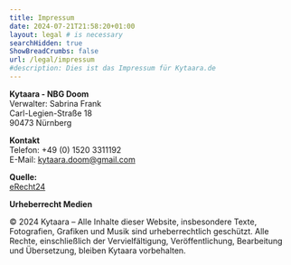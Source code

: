 ```yaml
---
title: Impressum
date: 2024-07-21T21:58:20+01:00
layout: legal # is necessary
searchHidden: true
ShowBreadCrumbs: false
url: /legal/impressum
#description: Dies ist das Impressum für Kytaara.de
---
```


**Kytaara - NBG Doom**  
Verwalter: Sabrina Frank  
Carl-Legien-Straße 18  
90473 Nürnberg

**Kontakt**  
Telefon: +49 (0) 1520 3311192  
E-Mail: kytaara.doom@gmail.com

**Quelle:**  
[eRecht24](https://www.e-recht24.de)

**Urheberrecht Medien**

© 2024 Kytaara – Alle Inhalte dieser Website, insbesondere Texte, Fotografien, Grafiken und Musik sind urheberrechtlich geschützt. Alle Rechte, einschließlich der Vervielfältigung, Veröffentlichung, Bearbeitung und Übersetzung, bleiben Kytaara vorbehalten. 